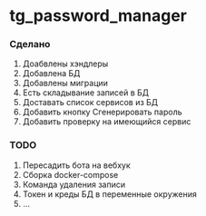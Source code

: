 # tg_password_manager

### Сделано
1. Доабвлены хэндлеры
2. Добавлена БД
3. Добавлены миграции
4. Есть складывание записей в БД
5. Доставать список сервисов из БД
6. Добавить кнопку Сгенерировать пароль
7. Добавить проверку на имеющийся сервис

### TODO
1. Пересадить бота на вебхук
2. Сборка docker-compose
3. Команда удаления записи
4. Токен и креды БД в переменные окружения
5. ...
